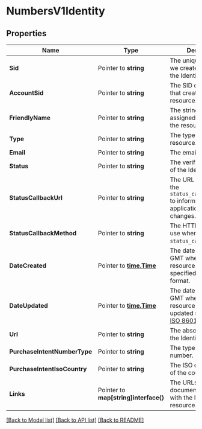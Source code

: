 # NumbersV1Identity

## Properties

Name | Type | Description | Notes
------------ | ------------- | ------------- | -------------
**Sid** | Pointer to **string** | The unique string that we created to identify the Identity resource. |
**AccountSid** | Pointer to **string** | The SID of the [Account](https://www.twilio.com/docs/iam/api/account) that created the Identity resource. |
**FriendlyName** | Pointer to **string** | The string that you assigned to describe the resource. |
**Type** | Pointer to **string** | The type of Identity resource. |
**Email** | Pointer to **string** | The email address. |
**Status** | Pointer to **string** | The verification status of the Identity resource. |
**StatusCallbackUrl** | Pointer to **string** | The URL we call using the `status_callback_method` to inform your application of status changes. |
**StatusCallbackMethod** | Pointer to **string** | The HTTP method we use when calling `status_callback_url`. |
**DateCreated** | Pointer to [**time.Time**](time.Time.md) | The date and time in GMT when the resource was created specified in [ISO 8601](https://en.wikipedia.org/wiki/ISO_8601) format. |
**DateUpdated** | Pointer to [**time.Time**](time.Time.md) | The date and time in GMT when the resource was last updated specified in [ISO 8601](https://en.wikipedia.org/wiki/ISO_8601) format. |
**Url** | Pointer to **string** | The absolute URL of the Identity resource. |
**PurchaseIntentNumberType** | Pointer to **string** | The type of phone number. |
**PurchaseIntentIsoCountry** | Pointer to **string** | The ISO country code of the country. |
**Links** | Pointer to **map[string]interface{}** | The URLs of the documents associated with the Identity resource. |

[[Back to Model list]](../README.md#documentation-for-models) [[Back to API list]](../README.md#documentation-for-api-endpoints) [[Back to README]](../README.md)


